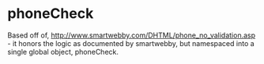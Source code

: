 phoneCheck
==========

Based off of, http://www.smartwebby.com/DHTML/phone_no_validation.asp - it honors the logic as documented by smartwebby, but namespaced into a single global object, phoneCheck.
